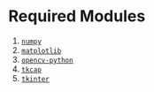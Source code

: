 Required Modules
================
1. [`numpy`](https://numpy.org)
2. [`matplotlib`](https://matplotlib.org)
3. [`opencv-python`](https://opencv-python.readthedocs.io/en/latest/index.html)
4. [`tkcap`](https://github.com/ghanteyyy/tkcap)
5. [`tkinter`](https://docs.python.org/3/library/tkinter.html)